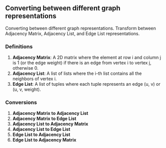 ## Converting between different graph representations
Converting between different graph representations. Transform  between Adjacency Matrix, Adjacency List, and Edge List representations.

### Definitions
1. <b>Adjacency Matrix</b>: A 2D matrix where the element at row i and column j is 1 (or the edge weight) if there is an edge from vertex i to vertex j, otherwise 0.
2. <b>Adjacency List</b>: A list of lists where the i-th list contains all the neighbors of vertex i.
3. <b>Edge List</b>: A list of tuples where each tuple represents an edge (u, v) or (u, v, weight).

### Conversions
1. <b>Adjacency Matrix to Adjacency List</b>
2. <b>Adjacency Matrix to Edge List</b>
3. <b>Adjacency List to Adjacency Matrix</b>
4. <b>Adjacency List to Edge List</b>
5. <b>Edge List to Adjacency List</b>
6. <b>Edge List to Adjacency Matrix</b>